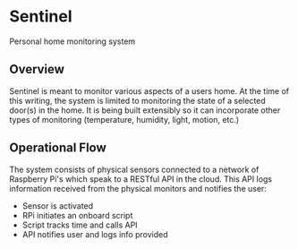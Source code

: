 # Sentinel
Personal home monitoring system

## Overview
Sentinel is meant to monitor various aspects of a users home. At the time of this writing, the system is limited to monitoring the state of a selected door(s) in the home. It is being built extensibly so it can incorporate other types of monitoring (temperature, humidity, light, motion, etc.)

## Operational Flow
The system consists of physical sensors connected to a network of Raspberry Pi's which speak to a RESTful API in the cloud. This API logs information received from the physical monitors and notifies the user:

 * Sensor is activated
 * RPi initiates an onboard script
 * Script tracks time and calls API
 * API notifies user and logs info provided

